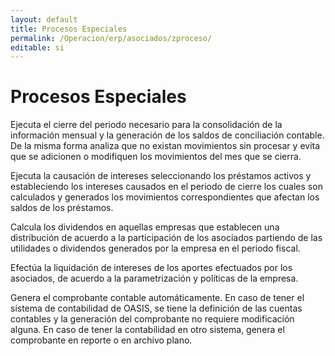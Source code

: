 ```yaml
---
layout: default
title: Procesos Especiales
permalink: /Operacion/erp/asociados/zproceso/
editable: si
---
```


# Procesos Especiales

Ejecuta el cierre del periodo necesario para la consolidación de la información mensual y la generación de los saldos de conciliación contable. De la misma forma analiza que no existan movimientos sin procesar y evita que se adicionen o modifiquen los movimientos del mes que se cierra.

Ejecuta la causación de intereses seleccionando los préstamos activos y estableciendo los intereses causados en el periodo de cierre los cuales son calculados y generados los movimientos correspondientes que afectan los saldos de los préstamos.

Calcula los dividendos en aquellas empresas que establecen una distribución de acuerdo a la participación de los asociados partiendo de las utilidades o dividendos generados por la empresa en el periodo fiscal.

Efectúa la liquidación de intereses de los aportes efectuados por los asociados, de acuerdo a la parametrización y políticas de la empresa.

Genera el comprobante contable automáticamente. En caso de tener el sistema de contabilidad de OASIS, se tiene la definición de las cuentas contables y la generación del comprobante no requiere modificación alguna. En caso de tener la contabilidad en otro sistema, genera el comprobante en reporte o en archivo plano.

